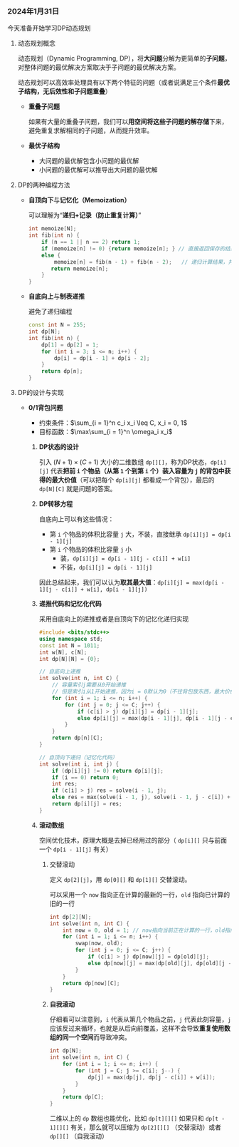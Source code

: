 ### 2024年1月31日

今天准备开始学习DP动态规划

1. 动态规划概念

   动态规划（Dynamic Programming, DP），将**大问题**分解为更简单的**子问题**，对整体问题的最优解决方案取决于子问题的最优解决方案。

   动态规划可以高效率处理具有以下两个特征的问题（或者说满足三个条件**最优子结构，无后效性和子问题重叠**）

   - **重叠子问题**

     如果有大量的重叠子问题，我们可以**用空间将这些子问题的解存储**下来，避免重复求解相同的子问题，从而提升效率。

   - **最优子结构**

     - 大问题的最优解包含小问题的最优解
     - 小问题的最优解可以推导出大问题的最优解

2. DP的两种编程方法

   - **自顶向下**与**记忆化（Memoization）**

     可以理解为“**递归+记录（防止重复计算）**”

     ```c++
     int memoize[N];
     int fib(int n) {
         if (n == 1 || n == 2) return 1;
         if (memoize[n] != 0) {return memoize[n]; } // 直接返回保存的结果，不再递归
         else {
             memoize[n] = fib(n - 1) + fib(n - 2);   // 递归计算结果，并记忆
         	return memoize[n];
         }
     }
     ```

   - **自底向上**与**制表递推**

     避免了递归编程

     ```c++
     const int N = 255;
     int dp[N];
     int fib(int n) {
         dp[1] = dp[2] = 1;
         for (int i = 3; i <= n; i++) {
             dp[i] = dp[i - 1] + dp[i - 2];
         }
         return dp[n];
     }
     ```

3. DP的设计与实现

   - **0/1背包问题**

     - 约束条件：$\sum_{i = 1}^n c_i x_i \leq C, x_i = 0, 1$
     - 目标函数：$\max\sum_{i = 1}^n \omega_i x_i$

     1. **DP状态的设计**

        引入 $(N + 1) \times (C + 1)$ 大小的二维数组 `dp[][]`，称为DP状态，`dp[i][j]` 代表**把前 `i` 个物品（从第 `1` 个到第 `i` 个）装入容量为 `j` 的背包中获得的最大价值**（可以把每个 `dp[i][j]` 都看成一个背包），最后的 `dp[N][C]` 就是问题的答案。

     2. **DP转移方程**

        自底向上可以有这些情况：

        - 第 `i` 个物品的体积比容量 `j` 大，不装，直接继承 `dp[i][j] = dp[i - 1][j]`
        - 第 `i` 个物品的体积比容量 `j` 小
          - 装，`dp[i][j] = dp[i - 1][j - c[i]] + w[i]`
          - 不装，`dp[i][j] = dp[i - 1][j]`

        因此总结起来，我们可以认为**取其最大值**：`dp[i][j] = max(dp[i - 1][j - c[i]] + w[i], dp[i - 1][j])`

     3. **递推代码和记忆化代码**

        采用自底向上的递推或者是自顶向下的记忆化递归实现

        ```c++
        #include <bits/stdc++>
        using namespace std;
        const int N = 1011;
        int w[N], c[N];
        int dp[N][N] = {0};
        ```

        ```c++
        // 自底向上递推
        int solve(int n, int C) {
            // 容量索引j需要从0开始递推
            // 但是索引i从1开始递推，因为i = 0默认为0（不往背包放东西，最大价值自然是0）
            for (int i = 1; i <= n; i++) {
                for (int j = 0; j <= C; j++) {
                    if (c[i] > j) dp[i][j] = dp[i - 1][j];
                    else dp[i][j] = max(dp[i - 1][j], dp[i - 1][j - c[j]] + w[i]);
                }
            }
            return dp[n][C];
        }
        ```

        ```c++
        // 自顶向下递归（记忆化代码）
        int solve(int i, int j) {
            if (dp[i][j] != 0) return dp[i][j];
            if (i == 0) return 0;
            int res;
            if (c[i] > j) res = solve(i - 1, j);
            else res = max(solve(i - 1, j), solve(i - 1, j - c[i]) + w[i]);
            return dp[i][j] = res;
        }
        ```

     4. **滚动数组**

        空间优化技术，原理大概是去掉已经用过的部分（ `dp[i][]` 只与前面一个 `dp[i - 1][j]` 有关）

        1. 交替滚动

           定义 `dp[2][j]`，用 `dp[0][]` 和 `dp[1][]` 交替滚动。

           可以采用一个 `now` 指向正在计算的最新的一行，`old` 指向已计算的旧的一行

           ```c++
           int dp[2][N];
           int solve(int n, int C) {
               int now = 0, old = 1; // now指向当前正在计算的一行，old指向旧的一行
               for (int i = 1; i <= n; i++) {
                   swap(now, old);
                   for (int j = 0; j <= C; j++) {
                       if (c[i] > j) dp[now][j] = dp[old][j];
                       else dp[now][j] = max(dp[old][j], dp[old][j - c[i]] + w[i]);
                   }
               }
               return dp[now][C];
           }
           ```

        2. **自我滚动**

           仔细看可以注意到，`i` 代表从第几个物品之前，`j` 代表此刻容量，`j` 应该反过来循环，也就是从后向前覆盖，这样不会导致**重复使用数组的同一个空间**而导致冲突。
        
           ```c++
           int dp[N];
           int solve(int n, int C) {
               for (int i = 1; i <= n; i++) {
                   for (int j = C; j >= c[i]; j--) {
                       dp[j] = max(dp[j], dp[j - c[i]] + w[i]);
                   }
               }
               return dp[C];
           }
           ```
        
           二维以上的 `dp` 数组也能优化，比如 `dp[t][][]` 如果只和 `dp[t - 1][][]` 有关，那么就可以压缩为 `dp[2][][]` （交替滚动）或者 `dp[][]` （自我滚动）

